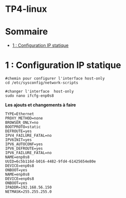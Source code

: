 # TP4-linux 

# Sommaire

- [1 : Configuration IP statique](#1-:-Configuration-IP-statique)

# 1 : Configuration IP statique

```
#chemin pour configurer l'interface host-only
cd /etc/sysconfig/network-scripts

#changer l'interface  host-only
sudo nano ifcfg-enp0s8
```

**Les ajouts et changements à faire**

``` 
TYPE=Ethernet
PROXY_METHOD=none
BROWSER_ONLY=no
BOOTPROTO=static
DEFROUTE=yes
IPV4_FAILURE_FATAL=no
IPV6INIT=yes
IPV6_AUTOCONF=yes
IPV6_DEFROUTE=yes
IPV6_FAILURE_FATAL=no
NAME=enp0s8
UUID=6c5b116d-b016-4482-9fd4-61425654e80e
DEVICE=enp0s8
ONBOOT=yes
NAME=enp0s8
DEVICE=enp0s8
ONBOOT=yes
IPADDR=192.168.56.150
NETMASK=255.255.255.0
```